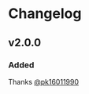 # Changelog

## v2.0.0

### Added

Thanks [@pk16011990]

[@pk16011990]: https://github.com/pk16011990